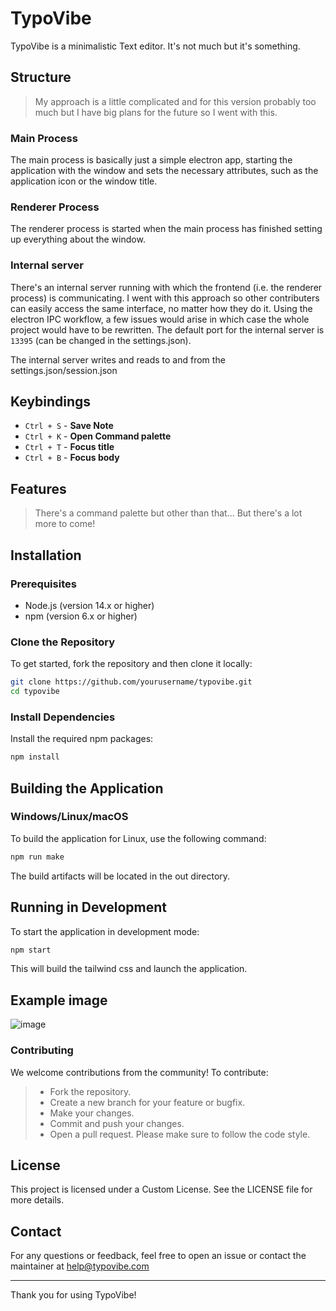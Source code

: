 
# TypoVibe

TypoVibe is a minimalistic Text editor. It's not much but it's something.

## Structure

> My approach is a little complicated and for this version probably too much but I have big plans for the future so I went with this.

### Main Process

The main process is basically just a simple electron app, starting the application with the window and sets the necessary attributes, such as the application icon or the window title.

### Renderer Process

The renderer process is started when the main process has finished setting up everything about the window.

### Internal server

There's an internal server running with which the frontend (i.e. the renderer process) is communicating. I went with this approach so other contributers can easily access the same interface, no matter how they do it. Using the electron IPC workflow, a few issues would arise in which case the whole project would have to be rewritten. The default port for the internal server is `13395` (can be changed in the settings.json).

The internal server writes and reads to and from the settings.json/session.json

## Keybindings
-  `Ctrl + S` - **Save Note**
-  `Ctrl + K` - **Open Command palette**
-  `Ctrl + T` - **Focus title**
-  `Ctrl + B` - **Focus body**

## Features
> There's a command palette but other than that...
> But there's a lot more to come!

## Installation  
### Prerequisites
- Node.js (version 14.x or higher)
- npm (version 6.x or higher)

### Clone the Repository
To get started, fork the repository and then clone it locally:

```sh
git clone https://github.com/yourusername/typovibe.git
cd typovibe
```

### Install Dependencies
Install the required npm packages:
```sh
npm install
```

## Building the Application
### Windows/Linux/macOS
To build the application for Linux, use the following command:
```sh
npm run make
```
The build artifacts will be located in the out directory.

## Running in Development
To start the application in development mode:
```sh
npm start
```
This will build the tailwind css and launch the application.

## Example image

![image](https://github.com/m4sc0/typovibe/assets/73311544/5ac66137-d579-48c1-b139-268f33be18f4)

### Contributing
We welcome contributions from the community! To contribute:
> - Fork the repository. 
> - Create a new branch for your feature or bugfix. 
> - Make your changes. 
> - Commit and push your changes.
> - Open a pull request.
Please make sure to follow the code style.

## License

This project is licensed under a Custom License. See the LICENSE file for more details.

## Contact

For any questions or feedback, feel free to open an issue or contact the maintainer at help@typovibe.com

---
Thank you for using TypoVibe!
